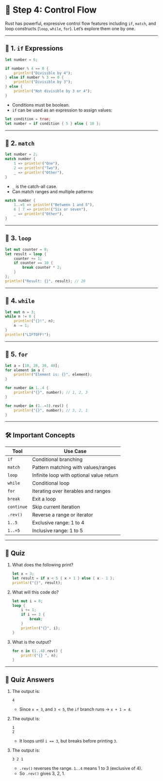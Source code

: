 
# 🧩 Step 4: Control Flow

Rust has powerful, expressive control flow features including `if`, `match`, and loop constructs (`loop`, `while`, `for`). Let’s explore them one by one.

---

## 🔀 1. `if` Expressions

```rust
let number = 6;

if number % 4 == 0 {
    println!("Divisible by 4");
} else if number % 3 == 0 {
    println!("Divisible by 3");
} else {
    println!("Not divisible by 3 or 4");
}
```

- Conditions must be boolean.
- `if` can be used as an expression to assign values:

```rust
let condition = true;
let number = if condition { 5 } else { 10 };
```

---

## 🎯 2. `match`

```rust
let number = 2;
match number {
    1 => println!("One"),
    2 => println!("Two"),
    _ => println!("Other"),
}
```

- `_` is the catch-all case.
- Can match ranges and multiple patterns:

```rust
match number {
    1..=5 => println!("Between 1 and 5"),
    6 | 7 => println!("Six or seven"),
    _ => println!("Other"),
}
```

---

## 🔁 3. `loop`

```rust
let mut counter = 0;
let result = loop {
    counter += 1;
    if counter == 10 {
        break counter * 2;
    }
};
println!("Result: {}", result); // 20
```

---

## 🔁 4. `while`

```rust
let mut n = 3;
while n != 0 {
    println!("{}!", n);
    n -= 1;
}
println!("LIFTOFF!");
```

---

## 🔁 5. `for`

```rust
let a = [10, 20, 30, 40];
for element in a {
    println!("Element is: {}", element);
}
```

```rust
for number in 1..4 {
    println!("{}", number); // 1, 2, 3
}

for number in (1..=3).rev() {
    println!("{}", number); // 3, 2, 1
}
```

---

## 🛠️ Important Concepts

| Tool       | Use Case                                |
|------------|------------------------------------------|
| `if`       | Conditional branching                    |
| `match`    | Pattern matching with values/ranges      |
| `loop`     | Infinite loop with optional value return |
| `while`    | Conditional loop                         |
| `for`      | Iterating over iterables and ranges      |
| `break`    | Exit a loop                              |
| `continue` | Skip current iteration                   |
| `.rev()`   | Reverse a range or iterator              |
| `1..5`     | Exclusive range: 1 to 4                  |
| `1..=5`    | Inclusive range: 1 to 5                  |

---

## 🧪 Quiz

1. What does the following print?
   ```rust
   let x = 3;
   let result = if x < 5 { x + 1 } else { x - 1 };
   println!("{}", result);
   ```

2. What will this code do?
   ```rust
   let mut i = 0;
   loop {
       i += 1;
       if i == 3 {
           break;
       }
       println!("{}", i);
   }
   ```

3. What is the output?
   ```rust
   for n in (1..4).rev() {
       print!("{} ", n);
   }
   ```

---

## 🧠 Quiz Answers

1. The output is:
   ```
   4
   ```
   - Since `x = 3`, and `3 < 5`, the `if` branch runs → `x + 1 = 4`.

2. The output is:
   ```
   1
   2
   ```
   - It loops until `i == 3`, but breaks before printing `3`.

3. The output is:
   ```
   3 2 1 
   ```
   - `.rev()` reverses the range. `1..4` means 1 to 3 (exclusive of 4).
   - So `.rev()` gives 3, 2, 1.
